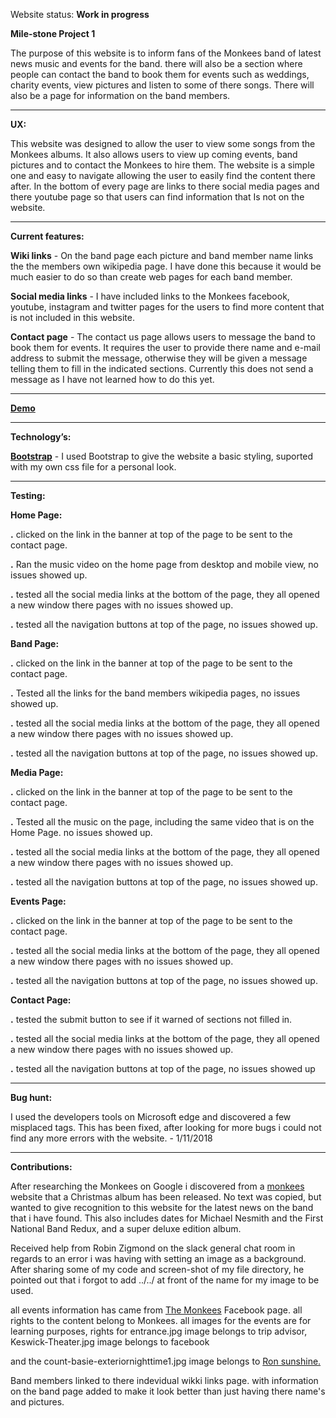 Website status: <strong>Work in progress</strong>

<strong>Mile-stone Project 1</strong>

The purpose of this website is to inform fans of the Monkees band of latest news
music and events for the band. there will also be a section where people can
contact the band to book them for events such as weddings, charity events, view
pictures and listen to some of there songs. There will also be a page for
information on the band members.
 
-----------------------------------------------------------


<strong>UX:</strong>

This website was designed to allow the user to view some songs from the Monkees
albums. It also allows users to view up coming events, band pictures and to
contact the Monkees to hire them. The website is a simple one and easy to
navigate allowing the user to easily find the content there after. In the bottom
of every page are links to there social media pages and there youtube page so
that users can find information that Is not on the website. 

-----------------------------------------------------------

<strong>Current features:</strong>

<strong>Wiki links</strong> - On the band page each picture and band member name links the the
members own wikipedia page. I have done this because it would be much easier to
do so than create web pages for each band member.

<strong>Social media links</strong> - I have included links to the Monkees facebook, youtube,
instagram and twitter pages for the users to find more content that is not
included in this website.

<strong>Contact page</strong> - The contact us page allows users to message the band to book them
for events. It requires the user to provide there name and e-mail address to
submit the message, otherwise they will be given a message telling them to fill
in the indicated sections. Currently this does not send a message as I have not
learned how to do this yet.

-----------------------------------------------------------

<a href="https://preview.c9users.io/danielhayes/mile-stone1/index.html" target=
"_blank"><strong>Demo</strong></a>

-----------------------------------------------------------

<strong>Technology’s:</strong>



<a href=”http://getbootstrap.com”><strong>Bootstrap</strong></a> - I used Bootstrap to give the 
website a basic styling, suported with my own css file for a personal look.

-----------------------------------------------------------

<strong>Testing:</strong>

<strong>Home Page:</strong>

<strong>.</strong> clicked on the link in the banner at top of the page to be
sent to the contact page.

<strong>.</strong> Ran the music video on the home page from desktop and mobile view, no issues
showed up.

<strong>.</strong> tested all the social media links at the bottom of the page,
they all opened a new window there pages with no issues showed up.

<strong>.</strong> tested all the navigation buttons at top of the page, no
issues showed up.



<strong>Band Page:</strong>

<strong>.</strong> clicked on the link in the banner at top of the page to be
sent to the contact page.

<strong>.</strong> Tested all the links for the band members wikipedia pages, no
issues showed up. 

<strong>.</strong> tested all the social media links at the bottom of the page,
they all opened a new window there pages with no issues showed up.

<strong>.</strong> tested all the navigation buttons at top of the page, no
issues showed up.

<strong>Media Page:</strong>

<strong>.</strong> clicked on the link in the banner at top of the page to be
sent to the contact page.

<strong>.</strong> Tested all the music on the page, including the same video
that is on the Home Page. no issues showed up. 

<strong>.</strong> tested all the social media links at the bottom of the page,
they all opened a new window there pages with no issues showed up.

<strong>.</strong> tested all the navigation buttons at top of the page, no
issues showed up.

<strong>Events Page:</strong>

<strong>.</strong> clicked on the link in the banner at top of the page to be
sent to the contact page.

<strong>.</strong> tested all the social media links at the bottom of the page,
they all opened a new window there pages with no issues showed up.

<strong>.</strong> tested all the navigation buttons at top of the page, no
issues showed up.

<strong>Contact Page:</strong>

<strong>.</strong> tested the submit button to see if it warned of sections not 
filled in.

<strong>.</strong> tested all the social media links at the bottom of the page,
they all opened a new window there pages with no issues showed up.

<strong>.</strong> tested all the navigation buttons at top of the page, no
issues showed up

---

<strong>Bug hunt:</strong>

I used the developers tools on Microsoft edge and discovered a few misplaced tags.
This has been fixed, after looking for more bugs i could not find any more errors
with the website. - 1/11/2018

-----------------------------------------------------------
 
<strong>Contributions:</strong>
 
After researching the Monkees on Google i discovered from a
<a href="https://www.monkees.com/news?page=1">monkees</a>
website that a Christmas album has been released. No text was copied, but wanted
to give recognition to this website for the latest news on the band that i have
found. This also includes dates for Michael Nesmith and the First National Band
Redux, and a super deluxe edition album.

Received help from Robin Zigmond on the slack general chat room in regards to an
error i was having with setting an image as a background. After sharing some of
my code and screen-shot of my file directory, he pointed out that i forgot to
add ../../ at front of the name for my image to be used.

all events information has came from <a href="https://www.facebook.com/pg/
TheMonkees/events/?ref=page_internal">The Monkees</a>
Facebook page. all rights to the content belong to Monkees. all images for the
events are for learning purposes, rights for entrance.jpg image belongs to trip
advisor, Keswick-Theater.jpg image belongs to facebook

and the count-basie-exteriornighttime1.jpg image belongs to <a href="http://www.ronsunshine.com/event/frank-sinatra-centennial-birthday-bash-at-the-count-basie-theatre/" target="_blank">Ron sunshine.</a>

Band members linked to there indevidual wikki links page. with information on the band page
added to make it look better than just having there name's and pictures.